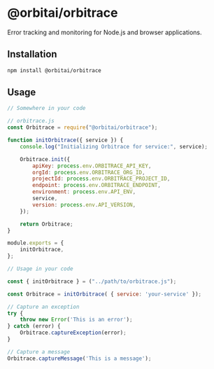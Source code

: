 # @orbitai/orbitrace

Error tracking and monitoring for Node.js and browser applications.

## Installation

```bash
npm install @orbitai/orbitrace
```

## Usage

```javascript
// Somewhere in your code

// orbitrace.js
const Orbitrace = require("@orbitai/orbitrace");

function initOrbitrace({ service }) {
	console.log("Initializing Orbitrace for service:", service);

	Orbitrace.init({
		apiKey: process.env.ORBITRACE_API_KEY,
		orgId: process.env.ORBITRACE_ORG_ID,
		projectId: process.env.ORBITRACE_PROJECT_ID,
		endpoint: process.env.ORBITRACE_ENDPOINT,
		environment: process.env.API_ENV,
		service,
		version: process.env.API_VERSION,
	});

	return Orbitrace;
}

module.exports = {
	initOrbitrace,
};
```

```javascript
// Usage in your code

const { initOrbitrace } = ("../path/to/orbitrace.js");

const Orbitrace = initOrbitrace( { service: 'your-service' });

// Capture an exception
try {
    throw new Error('This is an error');
} catch (error) {
    Orbitrace.captureException(error);
}

// Capture a message
Orbitrace.captureMessage('This is a message');
```
